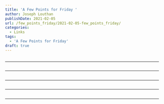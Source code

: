 ```yaml
---
title: 'A Few Points for Friday '
author: Joseph Louthan
publishDate: 2021-02-05
url: /few_points_friday/2021-02-05-few_points_friday/
categories:
  - Links
tags:
  - 'A Few Points for Friday'
draft: true
---
```


##


------

##


------

##


------

##


------

##


------

